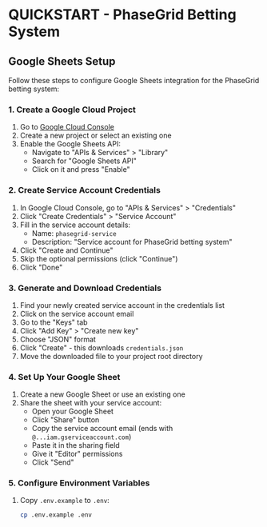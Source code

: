 # QUICKSTART - PhaseGrid Betting System

## Google Sheets Setup

Follow these steps to configure Google Sheets integration for the PhaseGrid betting system:

### 1. Create a Google Cloud Project

1. Go to [Google Cloud Console](https://console.cloud.google.com/)
2. Create a new project or select an existing one
3. Enable the Google Sheets API:
   - Navigate to "APIs & Services" > "Library"
   - Search for "Google Sheets API"
   - Click on it and press "Enable"

### 2. Create Service Account Credentials

1. In Google Cloud Console, go to "APIs & Services" > "Credentials"
2. Click "Create Credentials" > "Service Account"
3. Fill in the service account details:
   - Name: `phasegrid-service`
   - Description: "Service account for PhaseGrid betting system"
4. Click "Create and Continue"
5. Skip the optional permissions (click "Continue")
6. Click "Done"

### 3. Generate and Download Credentials

1. Find your newly created service account in the credentials list
2. Click on the service account email
3. Go to the "Keys" tab
4. Click "Add Key" > "Create new key"
5. Choose "JSON" format
6. Click "Create" - this downloads `credentials.json`
7. Move the downloaded file to your project root directory

### 4. Set Up Your Google Sheet

1. Create a new Google Sheet or use an existing one
2. Share the sheet with your service account:
   - Open your Google Sheet
   - Click "Share" button
   - Copy the service account email (ends with `@...iam.gserviceaccount.com`)
   - Paste it in the sharing field
   - Give it "Editor" permissions
   - Click "Send"

### 5. Configure Environment Variables

1. Copy `.env.example` to `.env`:
   ```bash
   cp .env.example .env